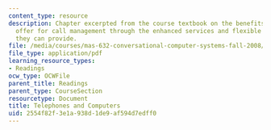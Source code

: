 ```yaml
---
content_type: resource
description: Chapter excerpted from the course textbook on the benefits computers
  offer for call management through the enhanced services and flexible call routing
  they can provide.
file: /media/courses/mas-632-conversational-computer-systems-fall-2008/2554f82f3e1a938d1de9af594d7edff0_schmandt_ch11.pdf
file_type: application/pdf
learning_resource_types:
- Readings
ocw_type: OCWFile
parent_title: Readings
parent_type: CourseSection
resourcetype: Document
title: Telephones and Computers
uid: 2554f82f-3e1a-938d-1de9-af594d7edff0
---
```


